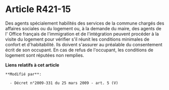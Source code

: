 # Article R421-15

Des agents spécialement habilités des services de la commune chargés des affaires sociales ou du logement ou, à la demande du
maire, des agents de l'          Office français de l'immigration et de l'intégration  peuvent procéder à la visite du
logement pour vérifier s'il réunit les conditions minimales de confort et d'habitabilité. Ils doivent s'assurer au préalable
du consentement écrit de son occupant. En cas de refus de l'occupant, les conditions de logement sont réputées non remplies.

**Liens relatifs à cet article**

	**Modifié par**:

	  - Décret n°2009-331 du 25 mars 2009 - art. 5 (V)
